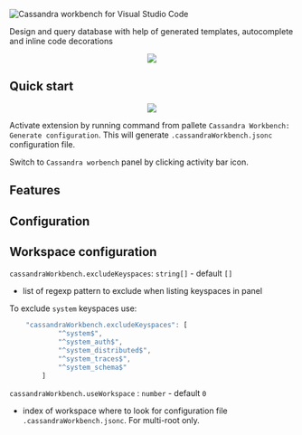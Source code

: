 
<p align="left">
<img src="https://raw.githubusercontent.com/kdcro101/vscode-cassandra/master/media/title.png" title="Cassandra workbench for Visual Studio Code" alt="Cassandra workbench for Visual Studio Code">
</p>
<p>
Design and query database with help of generated templates, autocomplete and inline code decorations
</p>
<p align="center">
   <img src="https://raw.githubusercontent.com/kdcro101/vscode-cassandra/master/media/res/cover.png" />
</p>

## Quick start


<p align="center">
   <img src="https://raw.githubusercontent.com/kdcro101/vscode-cassandra/master/media/res/panel-and-settings.png?image1" />
</p>

Activate extension by running command from pallete `Cassandra Workbench: Generate configuration`. This will generate `.cassandraWorkbench.jsonc` configuration file.

Switch to `Cassandra worbench` panel by clicking activity bar icon.

## Features

## Configuration


## Workspace configuration
`cassandraWorkbench.excludeKeyspaces`: `string[]` - default `[]`
- list of regexp pattern to exclude when listing keyspaces in panel

To exclude `system` keyspaces use:
```ts
    "cassandraWorkbench.excludeKeyspaces": [
            "^system$",
            "^system_auth$",
            "^system_distributed$",
            "^system_traces$",
            "^system_schema$"
        ]
```

`cassandraWorkbench.useWorkspace` : `number` - default `0`
- index of workspace where to look for configuration file `.cassandraWorkbench.jsonc`. For multi-root only.

